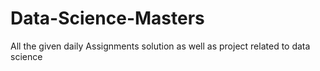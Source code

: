 # Data-Science-Masters
All the given daily Assignments solution as well as project related to data science 
